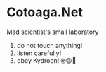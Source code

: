 # Cotoaga.Net
Mad scientist's small laboratory
1) do not touch anything!
2) listen carefully!
3) obey Kydroon! 🤓😉🤣
